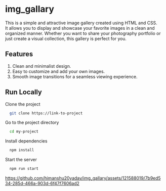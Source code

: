 # img_gallary

This is a simple and attractive image gallery created using HTML and CSS. It allows you to display and showcase your favorite images in a clean and organized manner. Whether you want to share your photography portfolio or just create a visual collection, this gallery is perfect for you.

## Features


1. Clean and minimalist design.   
2. Easy to customize and add your own images.  
3. Smooth image transitions for a seamless viewing experience.

## Run Locally

Clone the project

```bash
  git clone https://link-to-project
```

Go to the project directory

```bash
  cd my-project
```

Install dependencies

```bash
  npm install
```

Start the server
```bash
  npm run start
```


https://github.com/himanshu20yadav/img_gallary/assets/121588019/7b9ed534-285d-466a-903d-6f47f7606ad2





